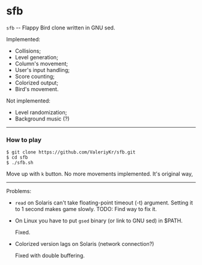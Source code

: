 # sfb
`sfb` -- Flappy Bird clone written in GNU sed.

Implemented:
 * Collisions;
 * Level generation;
 * Column's movement;
 * User's input handling;
 * Score counting;
 * Colorized output;
 * Bird's movement.

Not implemented:
 * Level randomization;
 * Background music (?)

---
### How to play
```
$ git clone https://github.com/ValeriyKr/sfb.git
$ cd sfb
$ ./sfb.sh
```
Move up with `k` button. No more movements implemented. It's original way,

---
Problems:
 * `read` on Solaris can't take floating-point timeout (-t) argument.
   Setting it to 1 second makes game slowly. TODO: Find way to fix it.
 * On Linux you have to put `gsed` binary (or link to GNU sed) in $PATH.

   Fixed.
 * Colorized version lags on Solaris (network connection?)

   Fixed with double buffering.

